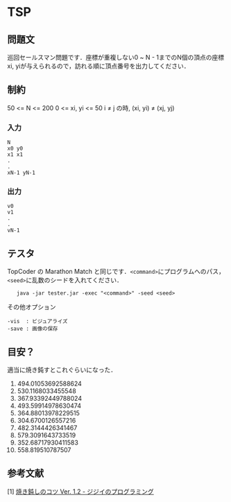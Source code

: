 # TSP

## 問題文
巡回セールスマン問題です．座標が重複しない0 ~ N - 1までのN個の頂点の座標xi, yiが与えられるので，訪れる順に頂点番号を出力してください．

## 制約
50 <= N <= 200
0 <= xi, yi <= 50
i ≠ j の時, (xi, yi) ≠ (xj, yj)

### 入力
```
N
x0 y0
x1 x1
.
.
xN-1 yN-1
```

### 出力
```
v0
v1
.
.
vN-1
```

## テスタ
TopCoder の Marathon Match と同じです．```<command>```にプログラムへのパス，```<seed>```に乱数のシードを入れてください．
```bash:sample
   java -jar tester.jar -exec "<command>" -seed <seed>
```
その他オプション
```
-vis  : ビジュアライズ
-save : 画像の保存
```


## 目安？
適当に焼き鈍すとこれぐらいになった．
1)  494.01053692588624
2)  530.1168033455548
3)  367.93392449788024
4)  493.59914978630474
5)  364.88013978229515
6)  304.6700126557216
7)  482.3144426341467
8)  579.3091643733519
9)  352.68717930411583
10) 558.819510787507

##  参考文献

[1] [焼き鈍しのコツ Ver. 1.2 - ジジイのプログラミング](http://shindannin.hatenadiary.com/entry/20121224/1356364040)
